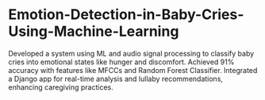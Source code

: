 # Emotion-Detection-in-Baby-Cries-Using-Machine-Learning
Developed a system using ML and audio signal processing to classify baby cries into emotional states like hunger and discomfort. Achieved 91% accuracy with features like MFCCs and Random Forest Classifier. Integrated a Django app for real-time analysis and lullaby recommendations, enhancing caregiving practices.
